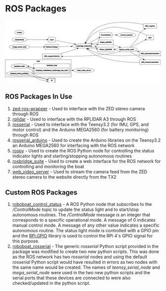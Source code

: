 # ROS Packages #
![](rosgraph.png)
## ROS Packages In Use ##
1. [zed-ros-wrapper](http://wiki.ros.org/zed-ros-wrapper) - Used to interface with the ZED stereo camera through ROS
1. [rplidar](http://wiki.ros.org/rplidar) - Used to interface with the RPLIDAR A3 through ROS
1. [rosserial](http://wiki.ros.org/rosserial) - Used to interface with the Teensy3.2 (for IMU, GPS, and motor control) and the Arduino MEGA2560 (for battery monitoring) through ROS
1. [rosserial_arduino](http://wiki.ros.org/rosserial_arduino) - Used to create the Arduino libraries on the Teensy3.2 an Arduino MEGA2560 for interfacing with the ROS network
1. [rospy](http://wiki.ros.org/rospy) - Used to create the ROS Python node for controlling the status indicator lights and starting/stopping autonomous routines
1. [rosbridge_suite](http://wiki.ros.org/rosbridge_suite) - Used to create a web interface for the ROS network for controlling and monitoring the boat
1. [web_video_server](http://wiki.ros.org/web_video_server) - Used to stream the camera feed from the ZED stereo camera to the website directly from the TX2

## Custom ROS Packages ##
1. [roboboat_control_status](roboboat_control_status/) - A ROS Python node that subscribes to the */ControlMode* topic to update the status light and to start/stop autonomous routines. The */ControlMode* message is an integer that corresponds to a specific operational mode. A message of 0 indicates manual control mode. A message of any other value indicates a specific autonomous routine. The status light mode is controlled with a GPIO pin and the [RPi.GPIO](https://pypi.org/project/RPi.GPIO/) library is used to control the RPi 4's GPIO signal for this purpose.
1. [roboboat_rosserial](roboboat_rosserial/) - The generic *rosserial* Python script provided in the package was modified to create two new python scripts. This was done as the ROS network has two *rosserial* nodes and using the default *rosserial* Python script would have resulted in errors as two nodes with the same name would be created. The names of *teensy_serial_node* and *mega_serial_node* were used in the two new python scripts and the serial ports that these devices are connected to were also checked/updated in the python script.
